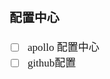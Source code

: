 <span  style="font-family: Simsun,serif; font-size: 17px; ">

### 配置中心

- [ ] apollo 配置中心
- [ ] github配置

</span>